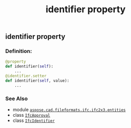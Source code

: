 ﻿---
title: identifier property
second_title: Aspose.CAD for Python via .NET API References
description: 
type: docs
weight: 110
url: /python-net/aspose.cad.fileformats.ifc.ifc2x3.entities/ifcapproval/identifier/
is_root: false
---

## identifier property

### Definition:
```python
@property
def identifier(self):
    ...
@identifier.setter
def identifier(self, value):
    ...
```

### See Also
* module [`aspose.cad.fileformats.ifc.ifc2x3.entities`](../../)
* class [`IfcApproval`](/cad/python-net/aspose.cad.fileformats.ifc.ifc2x3.entities/ifcapproval)
* class [`IfcIdentifier`](/cad/python-net/aspose.cad.fileformats.ifc.ifc2x3.types/ifcidentifier)
